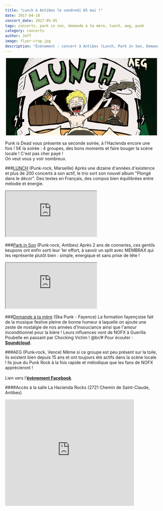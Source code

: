 ```yaml
---
title: "Lunch à Antibes le vendredi 05 mai !"
date: 2017-04-18
concert_date: 2017-05-05
tags: concerts, park in son, demande à ta mère, lunch, aeg, punk
category: concerts
author: Jeff
image: flyer-crop.jpg
description: "Événement : concert à Antibes (Lunch, Park in Son, Demande à ta mère et AEG) le 5 mai / PAF 5€"
---
```


[![Flyer](2017-04-18-lunch-a-antibes-le-vendredi-05-mai/flyer-crop.jpg)](2017-04-18-lunch-a-antibes-le-vendredi-05-mai/flyer.png)

Punk is Dead vous présente sa seconde soirée, à l'Hacienda encore une fois !
5€ la soirée : 4 groupes, des bons moments et faire bouger la scène locale ! C'est pas cher payé !
<br/>
On veut vous y voir nombreux.
<br/>

###[LUNCH](https://www.facebook.com/lunchlunch/) (Punk-rock, Marseille)
Après une dizaine d'années d'existence et plus de 200 concerts à son actif, le trio sort son nouvel album "Plongé dans le décor". Des textes en Français, des compos bien équilibrées entre mélodie et énergie.
<iframe class="bandcamp-large" src="https://bandcamp.com/EmbeddedPlayer/album=2760062356/size=large/bgcol=333333/linkcol=0f91ff/tracklist=false/artwork=small/transparent=true/" seamless><a href="https://lunch.bandcamp.com/album/plong-dans-le-d-cor-2017">PLONGÉ DANS LE DÉCOR (2017) by LUNCH</a></iframe>
<br/>


###[Park in Son](https://www.facebook.com/parkinsonpunk/) (Punk-rock, Antibes)
Après 2 ans de conneries, ces gentils keupons ont enfin sorti leur 1er effort, à savoir un split avec MEMBRAX qui les représente plutôt bien : simple, energique et sans prise de tête !
<iframe class="bandcamp-large" src="https://bandcamp.com/EmbeddedPlayer/album=578129701/size=large/bgcol=333333/linkcol=0f91ff/tracklist=false/artwork=small/transparent=true/" seamless><a href="https://parkinsonpunkrock.bandcamp.com/album/membrax-park-in-son">Membrax / Park in Son by Park in Son</a></iframe>
<br/>

###[Demande à ta mère](https://www.facebook.com/datmpunkrock/) (Ska Punk - Fayence)
La formation fayençoise fait de la musique festive pleine de bonne humeur à laquelle on ajoute une zeste de nostalgie de nos années d'insouciance ainsi que l'amour inconditionnel pour la bière ! Leurs influences vont de NOFX à Guerilla Poubelle en passant par Chocking Victim !
@br/#
Pour écouter : [**Soundcloud**](https://soundcloud.com/demande-a-ta-m-re).
<br/>


###AEG (Punk-rock, Vence)
Même si ce groupe est peu présent sur la toile, ils existent bien depuis 15 ans et ont toujours été actifs dans la scène locale ! Ils joue du Punk Rock à la fois rapide et mélodique que les fans de NOFX apprécieront !
<br/>
<br/>
Lien vers l’[**évènement Facebook**](https://www.facebook.com/events/647726272102496/).
<br/>

####Accès à la salle
La Hacienda Rocks (2721 Chemin de Saint-Claude, Antibes)

<iframe width="425" height="350" frameborder="0" scrolling="no" marginheight="0" marginwidth="0" src="https://www.openstreetmap.org/export/embed.html?bbox=7.085484266281129%2C43.60144943492461%2C7.089024782180787%2C43.60322664382881&amp;layer=mapnik&amp;marker=43.602338045939184%2C7.087254524230957" class="openstreetmap"></iframe>
